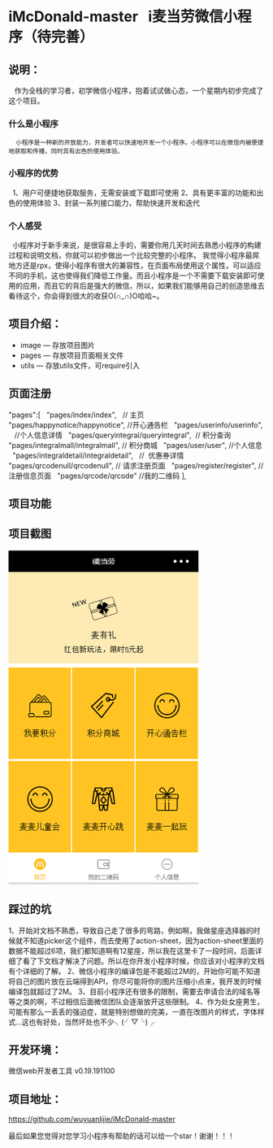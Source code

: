 # iMcDonald-master   i麦当劳微信小程序（待完善）

## 说明：
    作为全栈的学习者，初学微信小程序，抱着试试做心态，一个星期内初步完成了这个项目。
    
 ### 什么是小程序
      小程序是一种新的开放能力，开发者可以快速地开发一个小程序。小程序可以在微信内被便捷地获取和传播，同时具有出色的使用体验。
 ### 小程序的优势
      1、用户可便捷地获取服务，无需安装或下载即可使用
      2、具有更丰富的功能和出色的使用体验
      3、封装一系列接口能力，帮助快速开发和迭代
 ### 个人感受
     小程序对于新手来说，是很容易上手的，需要你用几天时间去熟悉小程序的构建过程和说明文档，你就可以初步做出一个比较完整的小程序。 我觉得小程序最屌地方还是rpx，使得小程序有很大的兼容性，在页面布局使用这个属性，可以适应不同的手机，这也使得我们降低工作量。而且小程序是一个不需要下载安装即可使用的应用，而且它的背后是强大的微信，所以，如果我们能够用自己的创造思维去看待这个，你会得到很大的收获O(∩_∩)O哈哈~。

## 项目介绍：
 * image — 存放项目图片
 * pages — 存放项目页面相关文件
 * utils — 存放utils文件，可require引入
 
## 页面注册
  "pages":[
    "pages/index/index",   // 主页
    "pages/happynotice/happynotice",  //开心通告栏
    "pages/userinfo/userinfo",    //个人信息详情
    "pages/queryintegral/queryintegral",  // 积分查询
    "pages/integralmall/integralmall", // 积分商城
    "pages/user/user",  //个人信息
    "pages/integraldetail/integraldetail",   //  优惠券详情
    "pages/qrcodenull/qrcodenull", // 请求注册页面
    "pages/register/register", // 注册信息页面
    "pages/qrcode/qrcode"  //我的二维码
  ],
 
## 项目功能


## 项目截图
 <img src="https://raw.githubusercontent.com/wuyuanlijie/McDonald-s/master/image/1.png" />


## 踩过的坑
1、开始对文档不熟悉，导致自己走了很多的弯路，例如啊，我做星座选择器的时候就不知道picker这个组件，而去使用了action-sheet，因为action-sheet里面的数据不能超过6项，我们都知道啊有12星座，所以我在这里卡了一段时间，后面详细了看了下文档才解决了问题。所以在你开发小程序时候，你应该对小程序的文档有个详细的了解。
2、微信小程序的编译包是不能超过2M的，开始你可能不知道将自己的图片放在云端得到API，你尽可能将你的图片压缩小点来，我开发的时候编译包就超过了2M。
3、目前小程序还有很多的限制，需要去申请合法的域名等等之类的啊，不过相信后面微信团队会逐渐放开这些限制。
4、作为处女座男生，可能有那么一丢丢的强迫症，就是特别想做的完美，一直在改图片的样式，字体样式...这也有好处，当然坏处也不少╮(╯▽╰)╭

## 开发环境：
 微信web开发者工具 v0.19.191100

## 项目地址：
https://github.com/wuyuanlijie/iMcDonald-master

  最后如果您觉得对您学习小程序有帮助的话可以给一个star！谢谢！！！
